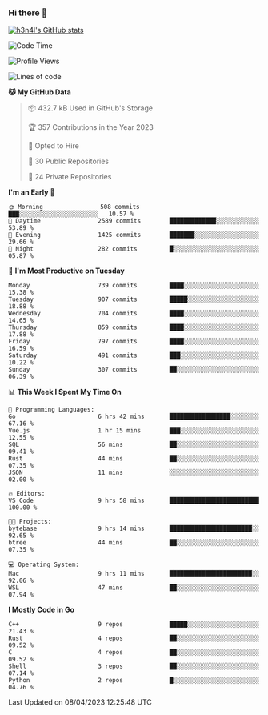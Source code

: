 ### Hi there 👋

[![h3n4l's GitHub stats](https://github-readme-stats.vercel.app/api?username=h3n4l&count_private=true&show_icons=true&theme=radical)](https://github.com/h3n4l/github-readme-stats)

<!--START_SECTION:waka-->
![Code Time](http://img.shields.io/badge/Code%20Time-1%2C105%20hrs%2031%20mins-blue)

![Profile Views](http://img.shields.io/badge/Profile%20Views-1-blue)

![Lines of code](https://img.shields.io/badge/From%20Hello%20World%20I%27ve%20Written-2.7%20million%20lines%20of%20code-blue)

**🐱 My GitHub Data** 

> 📦 432.7 kB Used in GitHub's Storage 
 > 
> 🏆 357 Contributions in the Year 2023
 > 
> 💼 Opted to Hire
 > 
> 📜 30 Public Repositories 
 > 
> 🔑 24 Private Repositories 
 > 
**I'm an Early 🐤** 

```text
🌞 Morning                508 commits         ███░░░░░░░░░░░░░░░░░░░░░░   10.57 % 
🌆 Daytime                2589 commits        █████████████░░░░░░░░░░░░   53.89 % 
🌃 Evening                1425 commits        ███████░░░░░░░░░░░░░░░░░░   29.66 % 
🌙 Night                  282 commits         █░░░░░░░░░░░░░░░░░░░░░░░░   05.87 % 
```
📅 **I'm Most Productive on Tuesday** 

```text
Monday                   739 commits         ████░░░░░░░░░░░░░░░░░░░░░   15.38 % 
Tuesday                  907 commits         █████░░░░░░░░░░░░░░░░░░░░   18.88 % 
Wednesday                704 commits         ████░░░░░░░░░░░░░░░░░░░░░   14.65 % 
Thursday                 859 commits         ████░░░░░░░░░░░░░░░░░░░░░   17.88 % 
Friday                   797 commits         ████░░░░░░░░░░░░░░░░░░░░░   16.59 % 
Saturday                 491 commits         ███░░░░░░░░░░░░░░░░░░░░░░   10.22 % 
Sunday                   307 commits         ██░░░░░░░░░░░░░░░░░░░░░░░   06.39 % 
```


📊 **This Week I Spent My Time On** 

```text
💬 Programming Languages: 
Go                       6 hrs 42 mins       █████████████████░░░░░░░░   67.16 % 
Vue.js                   1 hr 15 mins        ███░░░░░░░░░░░░░░░░░░░░░░   12.55 % 
SQL                      56 mins             ██░░░░░░░░░░░░░░░░░░░░░░░   09.41 % 
Rust                     44 mins             ██░░░░░░░░░░░░░░░░░░░░░░░   07.35 % 
JSON                     11 mins             ░░░░░░░░░░░░░░░░░░░░░░░░░   02.00 % 

🔥 Editors: 
VS Code                  9 hrs 58 mins       █████████████████████████   100.00 % 

🐱‍💻 Projects: 
bytebase                 9 hrs 14 mins       ███████████████████████░░   92.65 % 
btree                    44 mins             ██░░░░░░░░░░░░░░░░░░░░░░░   07.35 % 

💻 Operating System: 
Mac                      9 hrs 11 mins       ███████████████████████░░   92.06 % 
WSL                      47 mins             ██░░░░░░░░░░░░░░░░░░░░░░░   07.94 % 
```

**I Mostly Code in Go** 

```text
C++                      9 repos             █████░░░░░░░░░░░░░░░░░░░░   21.43 % 
Rust                     4 repos             ██░░░░░░░░░░░░░░░░░░░░░░░   09.52 % 
C                        4 repos             ██░░░░░░░░░░░░░░░░░░░░░░░   09.52 % 
Shell                    3 repos             ██░░░░░░░░░░░░░░░░░░░░░░░   07.14 % 
Python                   2 repos             █░░░░░░░░░░░░░░░░░░░░░░░░   04.76 % 
```




 Last Updated on 08/04/2023 12:25:48 UTC
<!--END_SECTION:waka-->

